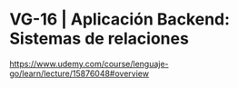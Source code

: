 # VG-16 | Aplicación Backend: Sistemas de relaciones

https://www.udemy.com/course/lenguaje-go/learn/lecture/15876048#overview

